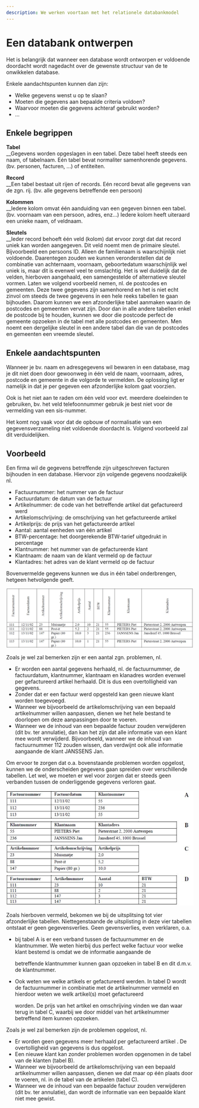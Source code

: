 ```yaml
---
description: We werken voortaan met het relationele databankmodel
---
```


# Een databank ontwerpen

Het is belangrijk dat wanneer een database wordt ontworpen er voldoende doordacht wordt nagedacht over de gewenste structuur van de te onwikkelen database. 

Enkele aandachtspunten kunnen dan zijn:

* Welke gegevens wenst u op te slaan?
* Moeten die gegevens aan bepaalde criteria voldoen?
* Waarvoor moeten die gegevens achteraf gebruikt worden?
* ...

## **Enkele begrippen** 

**Tabel**   
__Gegevens worden opgeslagen in een tabel. Deze tabel heeft steeds een naam, of tabelnaam. Eén tabel bevat normaliter samenhorende gegevens. \(bv. personen, facturen, …\) of entiteiten.

**Record**   
__Een tabel bestaat uit rijen of records. Eén record bevat alle gegevens van de zgn. rij. \(bv. alle gegevens betreffende een persoon\) 

**Kolommen**   
__Iedere kolom omvat één aanduiding van een gegeven binnen een tabel. \(bv. voornaam van een persoon, adres, enz...\) Iedere kolom heeft uiteraard een unieke naam, of veldnaam. 

**Sleutels**   
__Ieder record behoeft één veld \(kolom\) dat ervoor zorgt dat dat record uniek kan worden aangegeven. Dit veld noemt men de primaire sleutel. Bijvoorbeeld een persoons ID. Alleen de familienaam is waarschijnlijk niet voldoende. Daarentegen zouden we kunnen veronderstellen dat de combinatie van achternaam, voornaam, geboortedatum waarschijnlijk wel uniek is, maar dit is evenwel veel te omslachtig. Het is wel duidelijk dat de velden, hierboven aangehaald, een samengestelde of alternatieve sleutel vormen. Laten we volgend voorbeeld nemen, nl. de postcodes en gemeenten. Deze twee gegevens zijn samenhorend en het is niet echt zinvol om steeds de twee gegevens in een hele reeks tabellen te gaan bijhouden. Daarom kunnen we een afzonderlijke tabel aanmaken waarin de postcodes en gemeenten vervat zijn. Door dan in alle andere tabellen enkel de postcode bij te houden, kunnen we door die postcode perfect de gemeente opzoeken in de tabel met alle postcodes en gemeenten. Men noemt een dergelijke sleutel in een andere tabel dan die van de postcodes en gemeenten een vreemde sleutel.

## **Enkele aandachtspunten** 

Wanneer je bv. naam en adresgegevens wil bewaren in een database, mag je dit niet doen door gewoonweg in één veld de naam, voornaam, adres, postcode en gemeente in die volgorde te vermelden. De oplossing ligt er namelijk in dat je per gegeven een afzonderlijke kolom gaat voorzien. 

Ook is het niet aan te raden om één veld voor evt. meerdere doeleinden te gebruiken, bv. het veld telefoonnummer gebruik je best niet voor de vermelding van een sis-nummer. 

Het komt nog vaak voor dat de opbouw of normalisatie van een gegevensverzameling niet voldoende doordacht is. Volgend voorbeeld zal dit verduidelijken.

## **Voorbeeld** 

Een firma wil de gegevens betreffende zijn uitgeschreven facturen bijhouden in een database. Hiervoor zijn volgende gegevens noodzakelijk nl. 

* Factuurnummer: het nummer van de factuur
* Factuurdatum: de datum van de factuur
* Artikelnummer: de code van het betreffende artikel dat gefactureerd werd
* Artikelomschrijving: de omschrijving van het gefactureerde artikel
* Artikelprijs: de prijs van het gefactureerde artikel
* Aantal: aantal eenheden van één artikel
* BTW-percentage: het doorgerekende BTW-tarief uitgedrukt in percentage
* Klantnummer: het nummer van de gefactureerde klant
* Klantnaam: de naam van de klant vermeld op de factuur
* Klantadres: het adres van de klant vermeld op de factuur

Bovenvermelde gegevens kunnen we dus in één tabel onderbrengen, hetgeen hetvolgende geeft.

![](../../.gitbook/assets/databanken-intro-afbeelding-4.JPG)

Zoals je wel zal bemerken zijn er een aantal zgn. problemen, nl. 

* Er worden een aantal gegevens herhaald, nl. de factuurnummer, de factuurdatum, klantnummer, klantnaam en klanadres worden evenwel per gefactureerd artikel herhaald. Dit is dus een overtolligheid van gegevens.
* Zonder dat er een factuur werd opgesteld kan geen nieuwe klant worden toegevoegd.
* Wanneer we bijvoorbeeld de artikelomschrijving van een bepaald artikelnummer willen aanpassen, dienen we het hele bestand te doorlopen om deze aanpassingen door te voeren.
* Wanneer we de inhoud van een bepaalde factuur zouden verwijderen \(dit bv. ter annulatie\), dan kan het zijn dat alle informatie van een klant mee wordt verwijderd. Bijvoorbeeld, wanneer we de inhoud van factuurnummer 112 zouden wissen, dan verdwijnt ook alle informatie aangaande de klant JANSSENS Jan.

Om ervoor te zorgen dat o.a. bovenstaande problemen worden opgelost, kunnen we de onderscheiden gegevens gaan spreiden over verschillende tabellen. Let wel, we moeten er wel voor zorgen dat er steeds geen verbanden tussen de onderliggende gegevens verloren gaat.

![](../../.gitbook/assets/databanken-intro-afbeelding-5.JPG)

Zoals hierboven vermeld, bekomen we bij de uitsplitsing tot vier afzonderlijke tabellen. Niettegenstaande de uitsplisting in deze vier tabellen ontstaat er geen gegevensverlies. Geen gevensverlies, even verklaren, o.a.

* bij tabel A is er een verband tussen de factuurnummer en de klantnummer. We weten hierbij dus perfect welke factuur voor welke klant bestemd is omdat we de informatie aangaande de

  betreffende klantnummer kunnen gaan opzoeken in tabel B en dit d.m.v. de klantnummer.

* Ook weten we welke artikels er gefactureerd werden. In tabel D wordt de factuurnummer in combinatie met de artikelnummer vermeld en hierdoor weten we welk artikel\(s\) moet gefactureerd

  worden. De prijs van het artikel en omschrijving vinden we dan waar terug in tabel C, waarbij we door middel van het artikelnummer betreffend item kunnen opzoeken.

Zoals je wel zal bemerken zijn de problemen opgelost, nl. 

* Er worden geen gegevens meer herhaald per gefactureerd artikel . De overtolligheid van gegevens is dus opgelost.
* Een nieuwe klant kan zonder problemen worden opgenomen in de tabel van de klanten \(tabel B\).
* Wanneer we bijvoorbeeld de artikelomschrijving van een bepaald artikelnummer willen aanpassen, dienen we dat maar op één plaats door te voeren, nl. in de tabel van de artikelen \(tabel C\).
* Wanneer we de inhoud van een bepaalde factuur zouden verwijderen \(dit bv. ter annulatie\), dan wordt de informatie van een bepaalde klant niet mee gewist.

